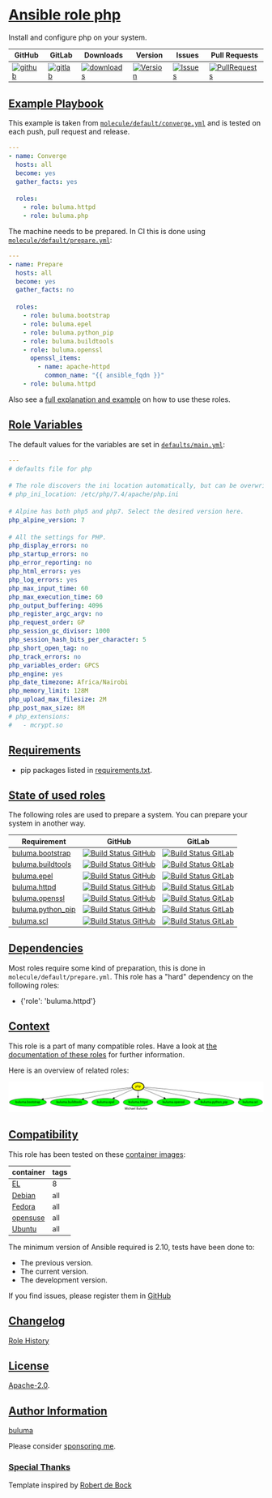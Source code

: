 # [Ansible role php](#php)

Install and configure php on your system.

|GitHub|GitLab|Downloads|Version|Issues|Pull Requests|
|------|------|-------|-------|------|-------------|
|[![github](https://github.com/buluma/ansible-role-php/actions/workflows/molecule.yml/badge.svg)](https://github.com/buluma/ansible-role-php/actions/workflows/molecule.yml)|[![gitlab](https://gitlab.com/shadowwalker/ansible-role-php/badges/master/pipeline.svg)](https://gitlab.com/shadowwalker/ansible-role-php)|[![downloads](https://img.shields.io/ansible/role/d/4796)](https://galaxy.ansible.com/buluma/php)|[![Version](https://img.shields.io/github/release/buluma/ansible-role-php.svg)](https://github.com/buluma/ansible-role-php/releases/)|[![Issues](https://img.shields.io/github/issues/buluma/ansible-role-php.svg)](https://github.com/buluma/ansible-role-php/issues/)|[![PullRequests](https://img.shields.io/github/issues-pr-closed-raw/buluma/ansible-role-php.svg)](https://github.com/buluma/ansible-role-php/pulls/)|

## [Example Playbook](#example-playbook)

This example is taken from [`molecule/default/converge.yml`](https://github.com/buluma/ansible-role-php/blob/master/molecule/default/converge.yml) and is tested on each push, pull request and release.

```yaml
---
- name: Converge
  hosts: all
  become: yes
  gather_facts: yes

  roles:
    - role: buluma.httpd
    - role: buluma.php
```

The machine needs to be prepared. In CI this is done using [`molecule/default/prepare.yml`](https://github.com/buluma/ansible-role-php/blob/master/molecule/default/prepare.yml):

```yaml
---
- name: Prepare
  hosts: all
  become: yes
  gather_facts: no

  roles:
    - role: buluma.bootstrap
    - role: buluma.epel
    - role: buluma.python_pip
    - role: buluma.buildtools
    - role: buluma.openssl
      openssl_items:
        - name: apache-httpd
          common_name: "{{ ansible_fqdn }}"
    - role: buluma.httpd
```

Also see a [full explanation and example](https://buluma.github.io/how-to-use-these-roles.html) on how to use these roles.

## [Role Variables](#role-variables)

The default values for the variables are set in [`defaults/main.yml`](https://github.com/buluma/ansible-role-php/blob/master/defaults/main.yml):

```yaml
---
# defaults file for php

# The role discovers the ini location automatically, but can be overwritten.
# php_ini_location: /etc/php/7.4/apache/php.ini

# Alpine has both php5 and php7. Select the desired version here.
php_alpine_version: 7

# All the settings for PHP.
php_display_errors: no
php_startup_errors: no
php_error_reporting: no
php_html_errors: yes
php_log_errors: yes
php_max_input_time: 60
php_max_execution_time: 60
php_output_buffering: 4096
php_register_argc_argv: no
php_request_order: GP
php_session_gc_divisor: 1000
php_session_hash_bits_per_character: 5
php_short_open_tag: no
php_track_errors: no
php_variables_order: GPCS
php_engine: yes
php_date_timezone: Africa/Nairobi
php_memory_limit: 128M
php_upload_max_filesize: 2M
php_post_max_size: 8M
# php_extensions:
#   - mcrypt.so
```

## [Requirements](#requirements)

- pip packages listed in [requirements.txt](https://github.com/buluma/ansible-role-php/blob/master/requirements.txt).

## [State of used roles](#state-of-used-roles)

The following roles are used to prepare a system. You can prepare your system in another way.

| Requirement | GitHub | GitLab |
|-------------|--------|--------|
|[buluma.bootstrap](https://galaxy.ansible.com/buluma/bootstrap)|[![Build Status GitHub](https://github.com/buluma/ansible-role-bootstrap/workflows/Ansible%20Molecule/badge.svg)](https://github.com/buluma/ansible-role-bootstrap/actions)|[![Build Status GitLab](https://gitlab.com/shadowwalker/ansible-role-bootstrap/badges/master/pipeline.svg)](https://gitlab.com/shadowwalker/ansible-role-bootstrap)|
|[buluma.buildtools](https://galaxy.ansible.com/buluma/buildtools)|[![Build Status GitHub](https://github.com/buluma/ansible-role-buildtools/workflows/Ansible%20Molecule/badge.svg)](https://github.com/buluma/ansible-role-buildtools/actions)|[![Build Status GitLab](https://gitlab.com/shadowwalker/ansible-role-buildtools/badges/master/pipeline.svg)](https://gitlab.com/shadowwalker/ansible-role-buildtools)|
|[buluma.epel](https://galaxy.ansible.com/buluma/epel)|[![Build Status GitHub](https://github.com/buluma/ansible-role-epel/workflows/Ansible%20Molecule/badge.svg)](https://github.com/buluma/ansible-role-epel/actions)|[![Build Status GitLab](https://gitlab.com/shadowwalker/ansible-role-epel/badges/master/pipeline.svg)](https://gitlab.com/shadowwalker/ansible-role-epel)|
|[buluma.httpd](https://galaxy.ansible.com/buluma/httpd)|[![Build Status GitHub](https://github.com/buluma/ansible-role-httpd/workflows/Ansible%20Molecule/badge.svg)](https://github.com/buluma/ansible-role-httpd/actions)|[![Build Status GitLab](https://gitlab.com/shadowwalker/ansible-role-httpd/badges/master/pipeline.svg)](https://gitlab.com/shadowwalker/ansible-role-httpd)|
|[buluma.openssl](https://galaxy.ansible.com/buluma/openssl)|[![Build Status GitHub](https://github.com/buluma/ansible-role-openssl/workflows/Ansible%20Molecule/badge.svg)](https://github.com/buluma/ansible-role-openssl/actions)|[![Build Status GitLab](https://gitlab.com/shadowwalker/ansible-role-openssl/badges/master/pipeline.svg)](https://gitlab.com/shadowwalker/ansible-role-openssl)|
|[buluma.python_pip](https://galaxy.ansible.com/buluma/python_pip)|[![Build Status GitHub](https://github.com/buluma/ansible-role-python_pip/workflows/Ansible%20Molecule/badge.svg)](https://github.com/buluma/ansible-role-python_pip/actions)|[![Build Status GitLab](https://gitlab.com/shadowwalker/ansible-role-python_pip/badges/master/pipeline.svg)](https://gitlab.com/shadowwalker/ansible-role-python_pip)|
|[buluma.scl](https://galaxy.ansible.com/buluma/scl)|[![Build Status GitHub](https://github.com/buluma/ansible-role-scl/workflows/Ansible%20Molecule/badge.svg)](https://github.com/buluma/ansible-role-scl/actions)|[![Build Status GitLab](https://gitlab.com/shadowwalker/ansible-role-scl/badges/master/pipeline.svg)](https://gitlab.com/shadowwalker/ansible-role-scl)|

## [Dependencies](#dependencies)

Most roles require some kind of preparation, this is done in `molecule/default/prepare.yml`. This role has a "hard" dependency on the following roles:

- {'role': 'buluma.httpd'}

## [Context](#context)

This role is a part of many compatible roles. Have a look at [the documentation of these roles](https://buluma.github.io/) for further information.

Here is an overview of related roles:

![dependencies](https://raw.githubusercontent.com/buluma/ansible-role-php/png/requirements.png "Dependencies")

## [Compatibility](#compatibility)

This role has been tested on these [container images](https://hub.docker.com/u/buluma):

|container|tags|
|---------|----|
|[EL](https://hub.docker.com/repository/docker/buluma/enterpriselinux/general)|8|
|[Debian](https://hub.docker.com/repository/docker/buluma/debian/general)|all|
|[Fedora](https://hub.docker.com/repository/docker/buluma/fedora/general)|all|
|[opensuse](https://hub.docker.com/repository/docker/buluma/opensuse/general)|all|
|[Ubuntu](https://hub.docker.com/repository/docker/buluma/ubuntu/general)|all|

The minimum version of Ansible required is 2.10, tests have been done to:

- The previous version.
- The current version.
- The development version.

If you find issues, please register them in [GitHub](https://github.com/buluma/ansible-role-php/issues)

## [Changelog](#changelog)

[Role History](https://github.com/buluma/ansible-role-php/blob/master/CHANGELOG.md)

## [License](#license)

[Apache-2.0](https://github.com/buluma/ansible-role-php/blob/master/LICENSE).

## [Author Information](#author-information)

[buluma](https://buluma.github.io/)

Please consider [sponsoring me](https://github.com/sponsors/buluma).

### [Special Thanks](#special-thanks)

Template inspired by [Robert de Bock](https://github.com/robertdebock)
